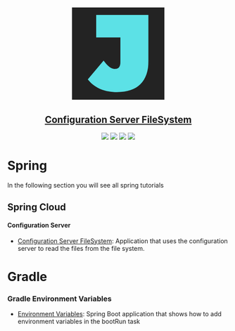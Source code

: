 # 

<p align="center">
    <a href="https://jonathanjaramorales.herokuapp.com">
        <img src="https://github.com/JJaraM/blog-microservice-ui/blob/master/src/main/resources/public/logo-210x.png" height="210">
    </a>
</p>

<p align="center">
    <h2 align="center">
        <a href="https://jonathanjaramorales.herokuapp.com/post/254">Configuration Server FileSystem</a>
    </h2>
    <p align="center">
        <a href="https://jonathanjaramorales.herokuapp.com/category/184"><img src="https://img.shields.io/badge/-spring-fd6d75.svg"/></a>
        <a href="https://jonathanjaramorales.herokuapp.com/category/178"><img src="https://img.shields.io/badge/-spring%5Fboot-fd6d75.svg"/></a>
        <a href="https://jonathanjaramorales.herokuapp.com/category/214"><img src="https://img.shields.io/badge/-spring%5Fcloud-fd6d75.svg"/></a>
        <a href="https://jonathanjaramorales.herokuapp.com/category/215"><img src="https://img.shields.io/badge/-spring%5Fconfiguration%5Fserver-fd6d75.svg"/></a>
    </p>
</p>





# Spring

In the following section you will see all spring tutorials

## Spring Cloud

#### Configuration Server
* [Configuration Server FileSystem](https://github.com/JJaraM/tech-learning/tree/prod/configuration-server-filesystem): Application that uses 
the configuration server to read the files from the file system.

# Gradle

### Gradle Environment Variables
* [Environment Variables](https://github.com/JJaraM/tech-learning/tree/prod/gradle-system-variable): Spring Boot application that shows how 
to add environment variables in the bootRun task
